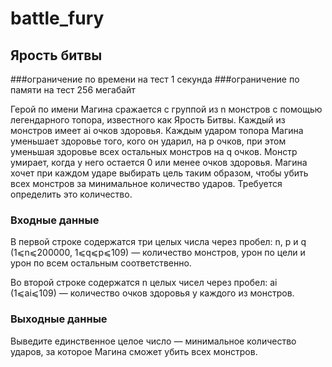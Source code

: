 # battle_fury
## Ярость битвы
###ограничение по времени на тест
1 секунда
###ограничение по памяти на тест
256 мегабайт

Герой по имени Магина сражается с группой из n монстров с помощью легендарного топора, известного как Ярость Битвы. Каждый из монстров имеет ai очков здоровья. Каждым ударом топора Магина уменьшает здоровье того, кого он ударил, на p очков, при этом уменьшая здоровье всех остальных монстров на q очков. Монстр умирает, когда у него остается 0 или менее очков здоровья. Магина хочет при каждом ударе выбирать цель таким образом, чтобы убить всех монстров за минимальное количество ударов. Требуется определить это количество.

### Входные данные
В первой строке содержатся три целых числа через пробел: n, p и q (1⩽n⩽200000, 1⩽q⩽p⩽109) — количество монстров, урон по цели и урон по всем остальным соответственно.

Во второй строке содержатся n целых чисел через пробел: ai (1⩽ai⩽109) — количество очков здоровья у каждого из монстров.

### Выходные данные
Выведите единственное целое число — минимальное количество ударов, за которое Магина сможет убить всех монстров.
